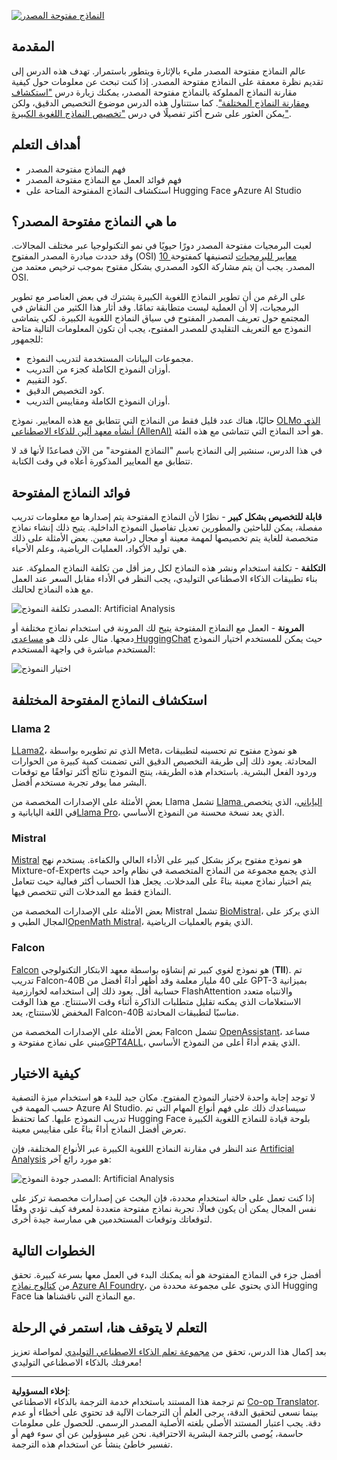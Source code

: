 <!--
CO_OP_TRANSLATOR_METADATA:
{
  "original_hash": "a2a83aac52158c23161046cbd13faa2b",
  "translation_date": "2025-10-17T12:57:09+00:00",
  "source_file": "16-open-source-models/README.md",
  "language_code": "ar"
}
-->
[![النماذج مفتوحة المصدر](../../../translated_images/16-lesson-banner.6b56555e8404fda1716382db4832cecbe616ccd764de381f0af6cfd694d05f74.ar.png)](https://youtu.be/CuICgfuHFSg?si=x8SpFRUsIxM9dohN)

## المقدمة

عالم النماذج مفتوحة المصدر مليء بالإثارة ويتطور باستمرار. تهدف هذه الدرس إلى تقديم نظرة معمقة على النماذج مفتوحة المصدر. إذا كنت تبحث عن معلومات حول كيفية مقارنة النماذج المملوكة بالنماذج مفتوحة المصدر، يمكنك زيارة درس ["استكشاف ومقارنة النماذج المختلفة"](../02-exploring-and-comparing-different-llms/README.md?WT.mc_id=academic-105485-koreyst). كما ستتناول هذه الدرس موضوع التخصيص الدقيق، ولكن يمكن العثور على شرح أكثر تفصيلًا في درس ["تخصيص النماذج اللغوية الكبيرة"](../18-fine-tuning/README.md?WT.mc_id=academic-105485-koreyst).

## أهداف التعلم

- فهم النماذج مفتوحة المصدر
- فهم فوائد العمل مع النماذج مفتوحة المصدر
- استكشاف النماذج المفتوحة المتاحة على Hugging Face وAzure AI Studio

## ما هي النماذج مفتوحة المصدر؟

لعبت البرمجيات مفتوحة المصدر دورًا حيويًا في نمو التكنولوجيا عبر مختلف المجالات. وقد حددت مبادرة المصدر المفتوح (OSI) [10 معايير للبرمجيات](https://web.archive.org/web/20241126001143/https://opensource.org/osd?WT.mc_id=academic-105485-koreyst) لتصنيفها كمفتوحة المصدر. يجب أن يتم مشاركة الكود المصدري بشكل مفتوح بموجب ترخيص معتمد من OSI.

على الرغم من أن تطوير النماذج اللغوية الكبيرة يشترك في بعض العناصر مع تطوير البرمجيات، إلا أن العملية ليست متطابقة تمامًا. وقد أثار هذا الكثير من النقاش في المجتمع حول تعريف المصدر المفتوح في سياق النماذج اللغوية الكبيرة. لكي يتماشى النموذج مع التعريف التقليدي للمصدر المفتوح، يجب أن تكون المعلومات التالية متاحة للجمهور:

- مجموعات البيانات المستخدمة لتدريب النموذج.
- أوزان النموذج الكاملة كجزء من التدريب.
- كود التقييم.
- كود التخصيص الدقيق.
- أوزان النموذج الكاملة ومقاييس التدريب.

حاليًا، هناك عدد قليل فقط من النماذج التي تتطابق مع هذه المعايير. نموذج [OLMo الذي أنشأه معهد ألين للذكاء الاصطناعي (AllenAI)](https://huggingface.co/allenai/OLMo-7B?WT.mc_id=academic-105485-koreyst) هو أحد النماذج التي تتماشى مع هذه الفئة.

في هذا الدرس، سنشير إلى النماذج باسم "النماذج المفتوحة" من الآن فصاعدًا لأنها قد لا تتطابق مع المعايير المذكورة أعلاه في وقت الكتابة.

## فوائد النماذج المفتوحة

**قابلة للتخصيص بشكل كبير** - نظرًا لأن النماذج المفتوحة يتم إصدارها مع معلومات تدريب مفصلة، يمكن للباحثين والمطورين تعديل تفاصيل النموذج الداخلية. يتيح ذلك إنشاء نماذج متخصصة للغاية يتم تخصيصها لمهمة معينة أو مجال دراسة معين. بعض الأمثلة على ذلك هي توليد الأكواد، العمليات الرياضية، وعلم الأحياء.

**التكلفة** - تكلفة استخدام ونشر هذه النماذج لكل رمز أقل من تكلفة النماذج المملوكة. عند بناء تطبيقات الذكاء الاصطناعي التوليدي، يجب النظر في الأداء مقابل السعر عند العمل مع هذه النماذج لحالتك.

![تكلفة النموذج](../../../translated_images/model-price.3f5a3e4d32ae00b465325159e1f4ebe7b5861e95117518c6bfc37fe842950687.ar.png)
المصدر: Artificial Analysis

**المرونة** - العمل مع النماذج المفتوحة يتيح لك المرونة في استخدام نماذج مختلفة أو دمجها. مثال على ذلك هو [مساعدي HuggingChat](https://huggingface.co/chat?WT.mc_id=academic-105485-koreyst) حيث يمكن للمستخدم اختيار النموذج المستخدم مباشرة في واجهة المستخدم:

![اختيار النموذج](../../../translated_images/choose-model.f095d15bbac922141591fd4fac586dc8d25e69b42abf305d441b84c238e293f2.ar.png)

## استكشاف النماذج المفتوحة المختلفة

### Llama 2

[LLama2](https://huggingface.co/meta-llama?WT.mc_id=academic-105485-koreyst)، الذي تم تطويره بواسطة Meta، هو نموذج مفتوح تم تحسينه لتطبيقات المحادثة. يعود ذلك إلى طريقة التخصيص الدقيق التي تضمنت كمية كبيرة من الحوارات وردود الفعل البشرية. باستخدام هذه الطريقة، ينتج النموذج نتائج أكثر توافقًا مع توقعات البشر مما يوفر تجربة مستخدم أفضل.

بعض الأمثلة على الإصدارات المخصصة من Llama تشمل [Llama الياباني](https://huggingface.co/elyza/ELYZA-japanese-Llama-2-7b?WT.mc_id=academic-105485-koreyst)، الذي يتخصص في اللغة اليابانية و[Llama Pro](https://huggingface.co/TencentARC/LLaMA-Pro-8B?WT.mc_id=academic-105485-koreyst)، الذي يعد نسخة محسنة من النموذج الأساسي.

### Mistral

[Mistral](https://huggingface.co/mistralai?WT.mc_id=academic-105485-koreyst) هو نموذج مفتوح يركز بشكل كبير على الأداء العالي والكفاءة. يستخدم نهج Mixture-of-Experts الذي يجمع مجموعة من النماذج المتخصصة في نظام واحد حيث يتم اختيار نماذج معينة بناءً على المدخلات. يجعل هذا الحساب أكثر فعالية حيث تتعامل النماذج فقط مع المدخلات التي تتخصص فيها.

بعض الأمثلة على الإصدارات المخصصة من Mistral تشمل [BioMistral](https://huggingface.co/BioMistral/BioMistral-7B?text=Mon+nom+est+Thomas+et+mon+principal?WT.mc_id=academic-105485-koreyst)، الذي يركز على المجال الطبي و[OpenMath Mistral](https://huggingface.co/nvidia/OpenMath-Mistral-7B-v0.1-hf?WT.mc_id=academic-105485-koreyst)، الذي يقوم بالعمليات الرياضية.

### Falcon

[Falcon](https://huggingface.co/tiiuae?WT.mc_id=academic-105485-koreyst) هو نموذج لغوي كبير تم إنشاؤه بواسطة معهد الابتكار التكنولوجي (**TII**). تم تدريب Falcon-40B على 40 مليار معلمة وقد أظهر أداءً أفضل من GPT-3 بميزانية حسابية أقل. يعود ذلك إلى استخدامه لخوارزمية FlashAttention والانتباه متعدد الاستعلامات الذي يمكنه تقليل متطلبات الذاكرة أثناء وقت الاستنتاج. مع هذا الوقت المخفض للاستنتاج، يعد Falcon-40B مناسبًا لتطبيقات المحادثة.

بعض الأمثلة على الإصدارات المخصصة من Falcon تشمل [OpenAssistant](https://huggingface.co/OpenAssistant/falcon-40b-sft-top1-560?WT.mc_id=academic-105485-koreyst)، مساعد مبني على نماذج مفتوحة و[GPT4ALL](https://huggingface.co/nomic-ai/gpt4all-falcon?WT.mc_id=academic-105485-koreyst)، الذي يقدم أداءً أعلى من النموذج الأساسي.

## كيفية الاختيار

لا توجد إجابة واحدة لاختيار النموذج المفتوح. مكان جيد للبدء هو استخدام ميزة التصفية حسب المهمة في Azure AI Studio. سيساعدك ذلك على فهم أنواع المهام التي تم تدريب النموذج عليها. كما تحتفظ Hugging Face بلوحة قيادة للنماذج اللغوية الكبيرة تعرض أفضل النماذج أداءً بناءً على مقاييس معينة.

عند النظر في مقارنة النماذج اللغوية الكبيرة عبر الأنواع المختلفة، فإن [Artificial Analysis](https://artificialanalysis.ai/?WT.mc_id=academic-105485-koreyst) هو مورد رائع آخر:

![جودة النموذج](../../../translated_images/model-quality.aaae1c22e00f7ee1cd9dc186c611ac6ca6627eabd19e5364dce9e216d25ae8a5.ar.png)
المصدر: Artificial Analysis

إذا كنت تعمل على حالة استخدام محددة، فإن البحث عن إصدارات مخصصة تركز على نفس المجال يمكن أن يكون فعالًا. تجربة نماذج مفتوحة متعددة لمعرفة كيف تؤدي وفقًا لتوقعاتك وتوقعات المستخدمين هي ممارسة جيدة أخرى.

## الخطوات التالية

أفضل جزء في النماذج المفتوحة هو أنه يمكنك البدء في العمل معها بسرعة كبيرة. تحقق من [كتالوج نماذج Azure AI Foundry](https://ai.azure.com?WT.mc_id=academic-105485-koreyst)، الذي يحتوي على مجموعة محددة من Hugging Face مع النماذج التي ناقشناها هنا.

## التعلم لا يتوقف هنا، استمر في الرحلة

بعد إكمال هذا الدرس، تحقق من [مجموعة تعلم الذكاء الاصطناعي التوليدي](https://aka.ms/genai-collection?WT.mc_id=academic-105485-koreyst) لمواصلة تعزيز معرفتك بالذكاء الاصطناعي التوليدي!

---

**إخلاء المسؤولية**:  
تم ترجمة هذا المستند باستخدام خدمة الترجمة بالذكاء الاصطناعي [Co-op Translator](https://github.com/Azure/co-op-translator). بينما نسعى لتحقيق الدقة، يرجى العلم أن الترجمات الآلية قد تحتوي على أخطاء أو عدم دقة. يجب اعتبار المستند الأصلي بلغته الأصلية المصدر الرسمي. للحصول على معلومات حاسمة، يُوصى بالترجمة البشرية الاحترافية. نحن غير مسؤولين عن أي سوء فهم أو تفسير خاطئ ينشأ عن استخدام هذه الترجمة.